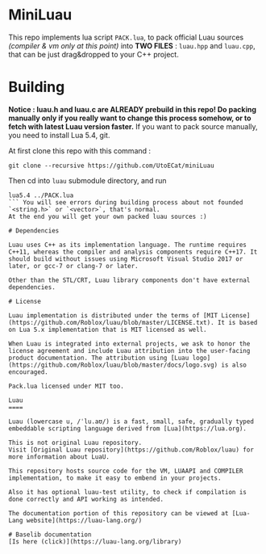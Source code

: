 MiniLuau
====

This repo implements lua script `PACK.lua`, to pack official Luau sources
*(compiler & vm only at this point)* into **TWO FILES** : `luau.hpp` and `luau.cpp`, that can be just drag&dropped to your C++ project.


# Building

**Notice : luau.h and luau.c are ALREADY prebuild in this repo! Do packing manually only if you really want to change this process somehow, or to fetch with latest Luau version faster.**
If you want to pack source manually, you need to install Lua 5.4, git.

At first clone this repo with this command :
```
git clone --recursive https://github.com/UtoECat/miniLuau
```
Then cd into `luau` submodule directory, and run
```
lua5.4 ../PACK.lua
``` You will see errors during building process about not founded `<string.h>` or `<vector>`, that's normal.
At the end you will get your own packed luau sources :)  

# Dependencies

Luau uses C++ as its implementation language. The runtime requires C++11, whereas the compiler and analysis components require C++17. It should build without issues using Microsoft Visual Studio 2017 or later, or gcc-7 or clang-7 or later.

Other than the STL/CRT, Luau library components don't have external dependencies. 

# License

Luau implementation is distributed under the terms of [MIT License](https://github.com/Roblox/luau/blob/master/LICENSE.txt). It is based on Lua 5.x implementation that is MIT licensed as well.

When Luau is integrated into external projects, we ask to honor the license agreement and include Luau attribution into the user-facing product documentation. The attribution using [Luau logo](https://github.com/Roblox/luau/blob/master/docs/logo.svg) is also encouraged.

Pack.lua licensed under MIT too.

Luau 
====

Luau (lowercase u, /ˈlu.aʊ/) is a fast, small, safe, gradually typed embeddable scripting language derived from [Lua](https://lua.org).

This is not original Luau repository.
Visit [Original Luau repository](https://github.com/Roblox/luau) for more information about LuaU.

This repository hosts source code for the VM, LUAAPI and COMPILER implementation, to make it easy to embend in your projects.

Also it has optional luau-test utility, to check if compilation is done correctly and API working as intended.

The documentation portion of this repository can be viewed at [Lua-Lang website](https://luau-lang.org/)

# Baselib documentation
[Is here (click)](https://luau-lang.org/library)

